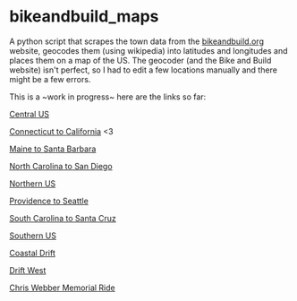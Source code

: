 # bikeandbuild_maps

A python script that scrapes the town data from the [bikeandbuild.org](http://bikeandbuild.org/routes-archive/) website, geocodes them (using wikipedia) into latitudes and longitudes and places them on a map of the US. The geocoder (and the Bike and Build website) isn't perfect, so I had to edit a few locations manually and there might be a few errors.

This is a ~work in progress~ here are the links so far:

[Central US](http://jbirms.github.io/bikeandbuild_maps/cus/)

[Connecticut to California](http://jbirms.github.io/bikeandbuild_maps/c2c/) <3

[Maine to Santa Barbara](http://jbirms.github.io/bikeandbuild_maps/me2sb/)

[North Carolina to San Diego](http://jbirms.github.io/bikeandbuild_maps/nc2sd/)

[Northern US](http://jbirms.github.io/bikeandbuild_maps/nus/)

[Providence to Seattle](http://jbirms.github.io/bikeandbuild_maps/p2s/)

[South Carolina to Santa Cruz](http://jbirms.github.io/bikeandbuild_maps/sc2sc/)

[Southern US](http://jbirms.github.io/bikeandbuild_maps/sus/)


[Coastal Drift](http://jbirms.github.io/bikeandbuild_maps/cd/)

[Drift West](http://jbirms.github.io/bikeandbuild_maps/dw/)

[Chris Webber Memorial Ride](http://jbirms.github.io/bikeandbuild_maps/cwm/)
